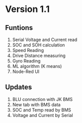 # Version 1.1

## Funtions
1. Serial Voltage and Current read
2. SOC and SOH calculation
3. Speed Reading
4. Drive Distance measuring
5. Gyro Reading
6. ML algorithm (K means)
7. Node-Red UI

## Updates
1. BLU connection with JK BMS
2. New tab with BMS data
3. SOC and Temp read by BMS
4. Voltage and Current by Serial
